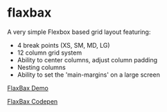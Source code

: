 # flaxbax
A very simple Flexbox based grid layout featuring:

* 4 break points (XS, SM, MD, LG)
* 12 column grid system
* Ability to center columns, adjust column padding
* Nesting columns
* Ability to set the 'main-margins' on a large screen

[FlaxBax Demo](https://chrisspring215.github.io/flaxbax/)

[FlaxBax Codepen](http://codepen.io/anon/pen/MJGzzg)